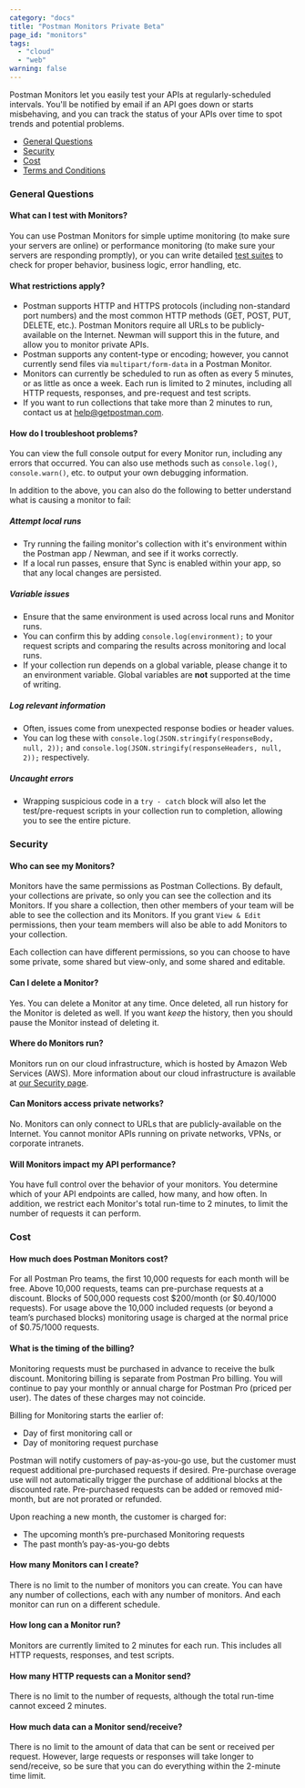 ```yaml
---
category: "docs"
title: "Postman Monitors Private Beta"
page_id: "monitors"
tags: 
  - "cloud"
  - "web"
warning: false
---
```


Postman Monitors let you easily test your APIs at regularly-scheduled intervals. You'll be notified by email if an API goes down or starts misbehaving, and you can track the status of your APIs over time to spot trends and potential problems.

* [General Questions][0]
* [Security][1]
* [Cost][2]
* [Terms and Conditions][3]

### **General Questions**

#### What can I test with Monitors?

You can use Postman Monitors for simple uptime monitoring (to make sure your servers are online) or performance monitoring (to make sure your servers are responding promptly), or you can write detailed [test suites][4] to check for proper behavior, business logic, error handling, etc.

#### What restrictions apply?

* Postman supports HTTP and HTTPS protocols (including non-standard port numbers) and the most common HTTP methods (GET, POST, PUT, DELETE, etc.). Postman Monitors require all URLs to be publicly-available on the Internet. Newman will support this in the future, and allow you to monitor private APIs.
* Postman supports any content-type or encoding; however, you cannot currently send files via `multipart/form-data` in a Postman Monitor.
* Monitors can currently be scheduled to run as often as every 5 minutes, or as little as once a week. Each run is limited to 2 minutes, including all HTTP requests, responses, and pre-request and test scripts.
* If you want to run collections that take more than 2 minutes to run, contact us at [help@getpostman.com][5].

#### How do I troubleshoot problems?

You can view the full console output for every Monitor run, including any errors that occurred. You can also use methods such as `console.log()`, `console.warn()`, etc. to output your own debugging information.

In addition to the above, you can also do the following to better understand what is causing a monitor to fail:

##### Attempt local runs
* Try running the failing monitor's collection with it's environment within the Postman app / Newman, and see if it works correctly.
* If a local run passes, ensure that Sync is enabled within your app, so that any local changes are persisted.

##### Variable issues
* Ensure that the same environment is used across local runs and Monitor runs.
* You can confirm this by adding `console.log(environment);` to your request scripts and comparing the results across monitoring and local runs.
* If your collection run depends on a global variable, please change it to an environment variable. Global variables are **not** supported at the time of writing.

##### Log relevant information
* Often, issues come from unexpected response bodies or header values.
* You can log these with `console.log(JSON.stringify(responseBody, null, 2));` and `console.log(JSON.stringify(responseHeaders, null, 2));` respectively.

##### Uncaught errors
* Wrapping suspicious code in a `try - catch` block will also let the test/pre-request scripts in your collection run to completion, allowing you to see the entire picture.

### **Security**

#### Who can see my Monitors?

Monitors have the same permissions as Postman Collections. By default, your collections are private, so only you can see the collection and its Monitors. If you share a collection, then other members of your team will be able to see the collection and its Monitors. If you grant `View & Edit` permissions, then your team members will also be able to add Monitors to your collection.

Each collection can have different permissions, so you can choose to have some private, some shared but view-only, and some shared and editable.

#### Can I delete a Monitor?

Yes. You can delete a Monitor at any time. Once deleted, all run history for the Monitor is deleted as well. If you want _keep_ the history, then you should pause the Monitor instead of deleting it.

#### Where do Monitors run?

Monitors run on our cloud infrastructure, which is hosted by Amazon Web Services (AWS). More information about our cloud infrastructure is available at [our Security page][6].

#### Can Monitors access private networks?

No. Monitors can only connect to URLs that are publicly-available on the Internet. You cannot monitor APIs running on private networks, VPNs, or corporate intranets.

#### Will Monitors impact my API performance?

You have full control over the behavior of your monitors. You determine which of your API endpoints are called, how many, and how often. In addition, we restrict each Monitor's total run-time to 2 minutes, to limit the number of requests it can perform.

### **Cost**

#### How much does Postman Monitors cost?

For all Postman Pro teams, the first 10,000 requests for each month will be free. Above 10,000 requests, teams can pre-purchase requests at a discount. Blocks of 500,000 requests cost $200/month (or $0.40/1000 requests). For usage above the 10,000 included requests (or beyond a team’s purchased blocks) monitoring usage is charged at the normal price of $0.75/1000 requests.

#### What is the timing of the billing?

Monitoring requests must be purchased in advance to receive the bulk discount. Monitoring billing is separate from Postman Pro billing. You will continue to pay your monthly or annual charge for Postman Pro (priced per user). The dates of these charges may not coincide.

Billing for Monitoring starts the earlier of:

* Day of first monitoring call or
* Day of monitoring request purchase
         
Postman will notify customers of pay-as-you-go use, but the customer must request additional pre-purchased requests if desired. Pre-purchase overage use will not automatically trigger the purchase of additional blocks at the discounted rate. Pre-purchased requests can be added or removed mid-month, but are not prorated or refunded. 

Upon reaching a new month, the customer is charged for:

* The upcoming month’s pre-purchased Monitoring requests
* The past month’s pay-as-you-go debts

#### How many Monitors can I create?

There is no limit to the number of monitors you can create. You can have any number of collections, each with any number of monitors. And each monitor can run on a different schedule.

#### How long can a Monitor run?

Monitors are currently limited to 2 minutes for each run. This includes all HTTP requests, responses, and test scripts.

#### How many HTTP requests can a Monitor send?

There is no limit to the number of requests, although the total run-time cannot exceed 2 minutes.

#### How much data can a Monitor send/receive?

There is no limit to the amount of data that can be sent or received per request. However, large requests or responses will take longer to send/receive, so be sure that you can do everything within the 2-minute time limit.


[0]: https://www.getpostman.com/#general
[1]: https://www.getpostman.com/#security
[2]: https://www.getpostman.com/#cost
[3]: https://www.getpostman.com/licenses/postman_monitors_addendum
[4]: https://www.getpostman.com/docs/writing_tests
[5]: mailto:help@getpostman.com
[6]: https://www.getpostman.com/security
